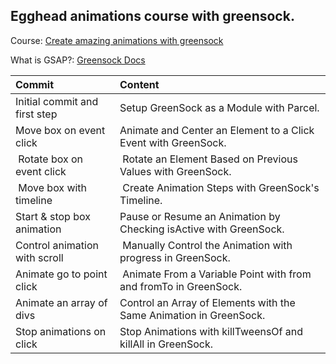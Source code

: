 ## Egghead animations course with greensock.

Course: [Create amazing animations with greensock](https://egghead.io/courses/create-amazing-animations-with-greensock)

What is GSAP?: [Greensock Docs](https://greensock.com/)

| Commit | Content |
| :- | :- |
| Initial commit and first step | Setup GreenSock as a Module with Parcel.
| Move box on event click | Animate and Center an Element to a Click Event with GreenSock.
| Rotate box on event click | Rotate an Element Based on Previous Values with GreenSock.
| Move box with timeline | Create Animation Steps with GreenSock's Timeline.
| Start & stop box animation | Pause or Resume an Animation by Checking isActive with GreenSock.
| Control animation with scroll | Manually Control the Animation with progress in GreenSock.
| Animate go to point click | Animate From a Variable Point with from and fromTo in GreenSock.
| Animate an array of divs | Control an Array of Elements with the Same Animation in GreenSock.
| Stop animations on click | Stop Animations with killTweensOf and killAll in GreenSock.
